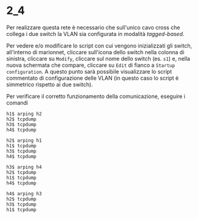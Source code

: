 
# 2_4

Per realizzare questa rete è necessario che sull'unico cavo cross che collega i due switch la VLAN sia configurata in modalità *tagged-based*. 

Per vedere e/o modificare lo script con cui vengono inizializzati gli switch, all'interno di marionnet, cliccare sull'icona dello switch nella colonna di sinistra, cliccare su `Modify`, cliccare sul nome dello switch (es. `s1`) e, nella nuova schermata che compare, cliccare su `Edit` di fianco a `Startup configuration`. A questo punto sarà possibile visualizzare lo script commentato di configurazione delle VLAN (in questo caso lo script è simmetrico rispetto ai due switch).

Per verificare il corretto funzionamento della comunicazione, eseguire i comandi
```
h1$ arping h2
h2$ tcpdump
h3$ tcpdump
h4$ tcpdump

h2$ arping h1
h1$ tcpdump
h3$ tcpdump
h4$ tcpdump

h3$ arping h4
h2$ tcpdump
h1$ tcpdump
h4$ tcpdump

h4$ arping h3
h2$ tcpdump
h3$ tcpdump
h1$ tcpdump
```
